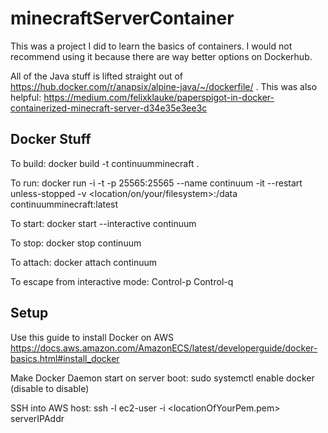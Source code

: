 # minecraftServerContainer

This was a project I did to learn the basics of containers.  I would not recommend using it because there are way better options on Dockerhub.

All of the Java stuff is lifted straight out of https://hub.docker.com/r/anapsix/alpine-java/~/dockerfile/ .
This was also helpful: https://medium.com/felixklauke/paperspigot-in-docker-containerized-minecraft-server-d34e35e3ee3c

## Docker Stuff

To build:
docker build -t continuumminecraft .

To run:
docker run -i -t -p 25565:25565 --name continuum -it --restart unless-stopped -v <location/on/your/filesystem>:/data continuumminecraft:latest

To start:
docker start --interactive continuum

To stop:
docker stop continuum

To attach:
docker attach continuum

To escape from interactive mode:
Control-p Control-q

## Setup

Use this guide to install Docker on AWS
https://docs.aws.amazon.com/AmazonECS/latest/developerguide/docker-basics.html#install_docker

Make Docker Daemon start on server boot:
sudo systemctl enable docker
(disable to disable)

SSH into AWS host:
ssh -l ec2-user -i <locationOfYourPem.pem> serverIPAddr
